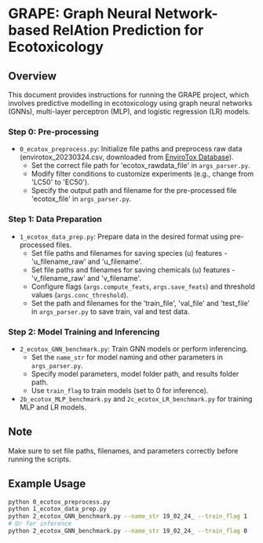 # GRAPE: Graph Neural Network-based RelAtion Prediction for Ecotoxicology

## Overview
This document provides instructions for running the GRAPE project, which involves predictive modelling in ecotoxicology using graph neural networks (GNNs), multi-layer perceptron (MLP), and logistic regression (LR) models.

### Step 0: Pre-processing
- `0_ecotox_preprocess.py`: Initialize file paths and preprocess raw data (envirotox_20230324.csv, downloaded from [EnviroTox Database](https://envirotoxdatabase.org/)).
  - Set the correct file path for 'ecotox_rawdata_file' in `args_parser.py`.
  - Modify filter conditions to customize experiments (e.g., change from 'LC50' to 'EC50').
  - Specify the output path and filename for the pre-processed file 'ecotox_file' in `args_parser.py`.

### Step 1: Data Preparation
- `1_ecotox_data_prep.py`: Prepare data in the desired format using pre-processed files.
  - Set file paths and filenames for saving species (u) features - 'u_filename_raw' and 'u_filename'.
  - Set file paths and filenames for saving chemicals (u) features - 'v_filename_raw' and 'v_filename'.
  - Configure flags (`args.compute_feats`, `args.save_feats`) and threshold values (`args.conc_threshold`).
  - Set the path and filenames for the 'train_file', 'val_file' and 'test_file' in `args_parser.py` to save train, val and test data.

### Step 2: Model Training and Inferencing
- `2_ecotox_GNN_benchmark.py`: Train GNN models or perform inferencing.
  - Set the `name_str` for model naming and other parameters in `args_parser.py`.
  - Specify model parameters, model folder path, and results folder path.
  - Use `train_flag` to train models (set to 0 for inference).
- `2b_ecotox_MLP_benchmark.py` and `2c_ecotox_LR_benchmark.py` for training MLP and LR models.

## Note
Make sure to set file paths, filenames, and parameters correctly before running the scripts.

## Example Usage
```bash
python 0_ecotox_preprocess.py
python 1_ecotox_data_prep.py
python 2_ecotox_GNN_benchmark.py --name_str 19_02_24_ --train_flag 1 
# Or for inference
python 2_ecotox_GNN_benchmark.py --name_str 19_02_24_ --train_flag 0

